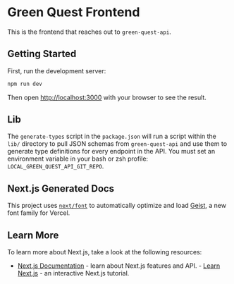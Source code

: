 # Green Quest Frontend

This is the frontend that reaches out to `green-quest-api`.

## Getting Started

First, run the development server:

```bash
npm run dev
```

Then open [http://localhost:3000](http://localhost:3000) with your browser to
see the result.

## Lib

The `generate-types` script in the `package.json` will run a script within the
`lib/` directory to pull JSON schemas from `green-quest-api` and use them to
generate type definitions for every endpoint in the API. You must set an
environment variable in your bash or zsh profile:
`LOCAL_GREEN_QUEST_API_GIT_REPO`.

## Next.js Generated Docs

This project uses
[`next/font`](https://nextjs.org/docs/app/building-your-application/optimizing/fonts)
to automatically optimize and load [Geist](https://vercel.com/font), a new font
family for Vercel.

## Learn More

To learn more about Next.js, take a look at the following resources:

- [Next.js Documentation](https://nextjs.org/docs) - learn about Next.js
  features and API. - [Learn Next.js](https://nextjs.org/learn) - an interactive
  Next.js tutorial.
